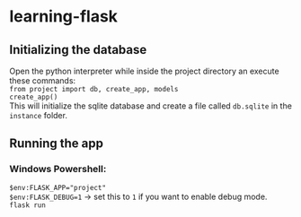 # learning-flask
## Initializing the database
Open the python interpreter while inside the project directory an execute these commands:  
`from project import db, create_app, models`  
`create_app()`  
This will initialize the sqlite database and create a file called `db.sqlite` in the `instance` folder.
## Running the app
### Windows Powershell:
`$env:FLASK_APP="project"`  
`$env:FLASK_DEBUG=1` -> set this to `1` if you want to enable debug mode.  
`flask run`
